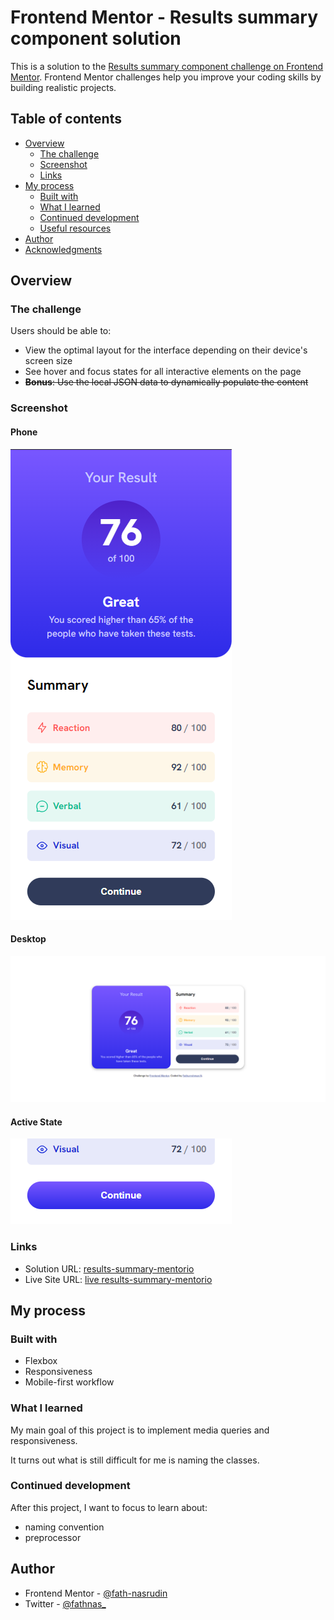 # Frontend Mentor - Results summary component solution

This is a solution to the [Results summary component challenge on Frontend Mentor](https://www.frontendmentor.io/challenges/results-summary-component-CE_K6s0maV). Frontend Mentor challenges help you improve your coding skills by building realistic projects.

## Table of contents

- [Overview](#overview)
  - [The challenge](#the-challenge)
  - [Screenshot](#screenshot)
  - [Links](#links)
- [My process](#my-process)
  - [Built with](#built-with)
  - [What I learned](#what-i-learned)
  - [Continued development](#continued-development)
  - [Useful resources](#useful-resources)
- [Author](#author)
- [Acknowledgments](#acknowledgments)

## Overview

### The challenge

Users should be able to:

- View the optimal layout for the interface depending on their device's screen size
- See hover and focus states for all interactive elements on the page
- ~~**Bonus**: Use the local JSON data to dynamically populate the content~~

### Screenshot

#### Phone

![](./assets/images/screenshoots/results-summary%20phone.png)

#### Desktop

![](./assets/images/screenshoots/results-summary%20desktop.png)

#### Active State

![](./assets/images/screenshoots/results-summary%20active%20state.png)

### Links

- Solution URL: [results-summary-mentorio](https://github.com/fath-nasrudin/results-summary-mentorio)
- Live Site URL: [live results-summary-mentorio](https://fath-nasrudin.github.io/results-summary-mentorio)

## My process

### Built with

- Flexbox
- Responsiveness
- Mobile-first workflow

### What I learned

My main goal of this project is to implement media queries and responsiveness.

It turns out what is still difficult for me is naming the classes.

### Continued development

After this project, I want to focus to learn about:

- naming convention
- preprocessor

## Author

- Frontend Mentor - [@fath-nasrudin](https://www.frontendmentor.io/profile/fath-nasrudin)
- Twitter - [@fathnas\_](https://www.twitter.com/fathnas_)
